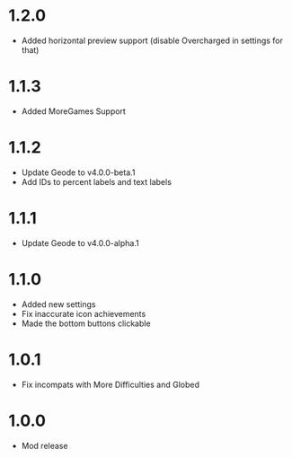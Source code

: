 # 1.2.0 
- Added horizontal preview support (disable Overcharged in settings for that)
# 1.1.3
- Added MoreGames Support
# 1.1.2 
- Update Geode to v4.0.0-beta.1
- Add IDs to percent labels and text labels
# 1.1.1
- Update Geode to v4.0.0-alpha.1
# 1.1.0
- Added new settings
- Fix inaccurate icon achievements
- Made the bottom buttons clickable
# 1.0.1 
- Fix incompats with More Difficulties and Globed
# 1.0.0
- Mod release
